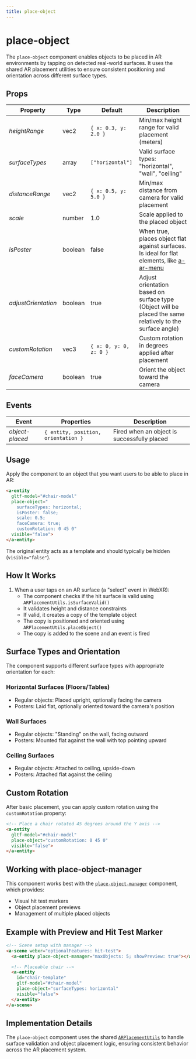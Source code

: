 ```yaml
---
title: place-object
---
```


# place-object

The `place-object` component enables objects to be placed in AR environments by tapping on detected real-world surfaces. It uses the shared AR placement utilities to ensure consistent positioning and orientation across different surface types.

## Props

| Property | Type | Default | Description |
| --- | --- | --- | --- |
| *heightRange* | vec2 | `{ x: 0.3, y: 2.0 }` | Min/max height range for valid placement (meters) |
| *surfaceTypes* | array | `["horizontal"]` | Valid surface types: "horizontal", "wall", "ceiling" |
| *distanceRange* | vec2 | `{ x: 0.5, y: 5.0 }` | Min/max distance from camera for valid placement |
| *scale* | number | 1.0 | Scale applied to the placed object |
| *isPoster* | boolean | false | When true, places object flat against surfaces. Is ideal for flat elements, like [a-ar-menu](/ar-vr-primitives/menu)|
| *adjustOrientation* | boolean | true | Adjust orientation based on surface type (Object will be placed the same relatively to the surface angle) |
| *customRotation* | vec3 | `{ x: 0, y: 0, z: 0 }` | Custom rotation in degrees applied after placement |
| *faceCamera* | boolean | true | Orient the object toward the camera |

## Events

| Event | Properties | Description |
| --- | --- | --- |
| *object-placed* | `{ entity, position, orientation }` | Fired when an object is successfully placed |

## Usage

Apply the component to an object that you want users to be able to place in AR:

```html
<a-entity
  gltf-model="#chair-model"
  place-object="
    surfaceTypes: horizontal;
    isPoster: false;
    scale: 0.5;
    faceCamera: true;
    customRotation: 0 45 0"
  visible="false">
</a-entity>
```

The original entity acts as a template and should typically be hidden (`visible="false"`).

## How It Works

1. When a user taps on an AR surface (a "select" event in WebXR):
   - The component checks if the hit surface is valid using `ARPlacementUtils.isSurfaceValid()`
   - It validates height and distance constraints
   - If valid, it creates a copy of the template object
   - The copy is positioned and oriented using `ARPlacementUtils.placeObject()`
   - The copy is added to the scene and an event is fired

## Surface Types and Orientation

The component supports different surface types with appropriate orientation for each:

### Horizontal Surfaces (Floors/Tables)

- Regular objects: Placed upright, optionally facing the camera
- Posters: Laid flat, optionally oriented toward the camera's position

### Wall Surfaces

- Regular objects: "Standing" on the wall, facing outward
- Posters: Mounted flat against the wall with top pointing upward

### Ceiling Surfaces

- Regular objects: Attached to ceiling, upside-down
- Posters: Attached flat against the ceiling

## Custom Rotation

After basic placement, you can apply custom rotation using the `customRotation` property:

```html
<!-- Place a chair rotated 45 degrees around the Y axis -->
<a-entity
  gltf-model="#chair-model"
  place-object="customRotation: 0 45 0"
  visible="false">
</a-entity>
```

## Working with place-object-manager

This component works best with the [`place-object-manager`](/ar-vr-components/place-object-manager) component, which provides:

- Visual hit test markers
- Object placement previews
- Management of multiple placed objects

## Example with Preview and Hit Test Marker

```html
<!-- Scene setup with manager -->
<a-scene webxr="optionalFeatures: hit-test">
  <a-entity place-object-manager="maxObjects: 5; showPreview: true"></a-entity>

  <!-- Placeable chair -->
  <a-entity
    id="chair-template"
    gltf-model="#chair-model"
    place-object="surfaceTypes: horizontal"
    visible="false">
  </a-entity>
</a-scene>
```

## Implementation Details

The `place-object` component uses the shared [`ARPlacementUtils`](/ar-vr-components/ar-placement-utils) to handle surface validation and object placement logic, ensuring consistent behavior across the AR placement system.
